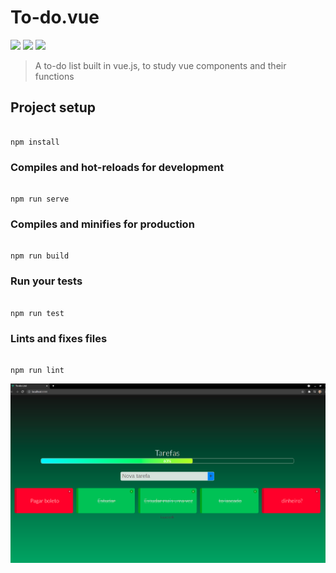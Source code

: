 # To-do.vue
![](https://img.shields.io/badge/HTML-239120?style=for-the-badge&logo=html5&logoColor=white) ![](https://img.shields.io/badge/CSS3-1572B6?style=for-the-badge&logo=css3&logoColor=white)  ![](https://img.shields.io/badge/Vue.js-35495E?style=for-the-badge&logo=vuedotjs&logoColor=4FC08D)
> A to-do list built in vue.js, to study vue components and their functions
  

## Project setup

```

npm install

```

  

### Compiles and hot-reloads for development

```

npm run serve

```

  

### Compiles and minifies for production

```

npm run build

```

  

### Run your tests

```

npm run test

```

  

### Lints and fixes files

```

npm run lint

```
  
![](https://github.com/isaacwrk/Todolist.v2/blob/master/src/ex/e1.png)
